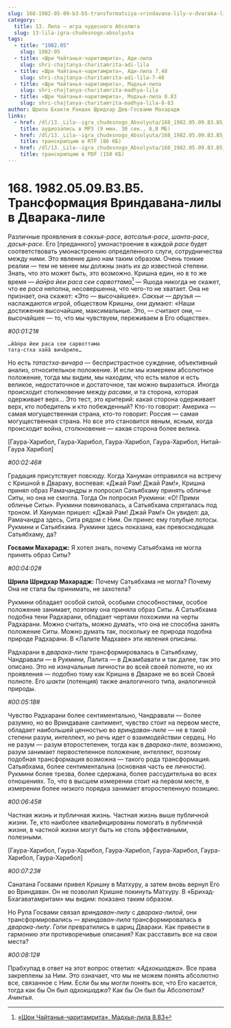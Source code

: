 ```yaml
---
slug: 168-1982-05-09-b3-b5-transformatsiya-vrindavana-lily-v-dvaraka-lile
category:
  title: 13. Лила — игра чудесного Абсолюта
  slug: 13-lila-igra-chudesnogo-absolyuta
tags:
  - title: "1982.05"
    slug: 1982-05
  - title: «Шри Чайтанья-чаритамрита», Ади-лила
    slug: shri-chajtanya-charitamrita-adi-lila
  - title: «Шри Чайтанья-чаритамрита», Ади-лила 7.48
    slug: shri-chajtanya-charitamrita-adi-lila-7-48
  - title: «Шри Чайтанья-чаритамрита», Мадхья-лила
    slug: shri-chajtanya-charitamrita-madhya-lila
  - title: «Шри Чайтанья-чаритамрита», Мадхья-лила 8.83
    slug: shri-chajtanya-charitamrita-madhya-lila-8-83
author: Шрила Бхакти Ракшак Шридхар Дев-Госвами Махарадж
links:
  - href: /dl/13._Lila--igra_chudesnogo_Absolyuta/168_1982.05.09.B3.B5_SridharMj_Transformacija_Vrindavana_lily_v_Dvaraka-lile.mp3
    title: аудиозапись в MP3 (9 мин. 30 сек., 8,8 МБ)
  - href: /dl/13._Lila--igra_chudesnogo_Absolyuta/168_1982.05.09.B3.B5_SridharMj_Transformacija_Vrindavana_lily_v_Dvaraka-lile.rtf
    title: транскрипцию в RTF (86 КБ)
  - href: /dl/13._Lila--igra_chudesnogo_Absolyuta/168_1982.05.09.B3.B5_SridharMj_Transformacija_Vrindavana_lily_v_Dvaraka-lile.pdf
    title: транскрипцию в PDF (150 КБ)
---
```


# 168. 1982.05.09.B3.B5. Трансформация Вриндавана-лилы в Дварака-лиле

Различные проявления в *сакхья-расе*, *ватсалья-расе*, *шанта-расе*, *дасья-расе*. Его [преданного] умонастроение в каждой *расе* будет соответствовать умонастроению определенного слуги, сотрудничества между ними. Это явление дано нам таким образом. Очень тонкие реалии — тем не менее мы должны знать их до известной степени. Знать, что это может быть, это возможно. Кришна един, но в то же время — *йа̄н̇ра йеи раса сеи сарвоттама*[^_ftn1] — Яшода никогда не скажет, что ее *раса* неполна, несовершенна, что чего-то не хватает. Она не признает, она скажет: «Это — высочайшее». *Сакхьи* — друзья — наслаждаются игрой, обществом Кришны, они думают: «Наши достижения высочайшие, максимальные. Это, — считают они, — высочайшее — то, что мы чувствуем, переживаем в Его обществе».

*#00:01:21#*

    …йа̄н̇ра йеи раса сеи сарвоттама
    тат̣а-стха хан̃а̄ вича̄риле…

Но есть *татастха-вичара* — беспристрастное суждение, объективный анализ, относительное положение. И если мы измеряем абсолютное положение, тогда мы видим, мы находим, что есть малое и есть великое, недостаточное и достаточное, так можно выразиться. Иногда происходит столкновение между *расами*, и та сторона, которая одерживает верх… Это тест, это критерий: какая сторона одерживает верх, кто победитель и кто побежденный? Кто-то говорит: Америка — самая могущественная страна, кто-то говорит: Россия — самая могущественная страна. Но все это становится явным, ясным, когда происходит война, столкновение — какая сторона более велика.

[Гаура-Харибол, Гаура-Харибол, Гаура-Харибол, Гаура-Харибол, Нитай-Гаура Харибол]

*#00:02:46#*

Градация присутствует повсюду. Когда Хануман отправился на встречу с Кришной в Двараку, воспевая: «Джай Рам! Джай Рам!», Кришна принял образ Рамачандры и попросил Сатьябхаму принять обличье Ситы, но она не смогла. Тогда Он попросил Рукмини: «О! Прими обличье Ситы». Рукмини повиновалась, а Сатьябхама спряталась под троном. И Хануман пришел: «Джай Рам! Джай Рам!» Он увидел: да, Рамачандра здесь, Сита рядом с Ним. Он принес ему голубые лотосы. Рукмини и Сатьябхама. Рукмини здесь показана, как превосходящая Сатьябхаму, да?

**Госвами Махарадж:** Я хотел знать, почему Сатьябхама не могла принять образ Ситы?

*#00:04:02#*

**Шрила Шридхар Махарадж:** Почему Сатьябхама не могла? Почему Она не стала бы принимать, не захотела?

Рукмини обладает особой силой, особыми способностями, особое положение занимает, поэтому она приняла образ Ситы. А Сатьябхама подобна тени Радхарани, обладает чертами похожими на черты Радхарани. Можно считать, можно думать, что она не способна занять положение Ситы. Можно думать так, поскольку ее природа подобна природе Радхарани. В «Лалите Мадхаве» эти явления описаны.

Радхарани в *дварака-лиле* трансформировалась в Сатьябхаму, Чандравали — в Рукмини, Лалита — в Джамбавати и так далее, так это описано. Это не изначальные личности во всей своей полноте, но их проявления — подобно тому как Кришна в Двараке не во всей Своей полноте. Его *шакти* (потенция) также аналогичного типа, аналогичной природы.

*#00:05:18#*

Чувство Радхарани более сентиментально, Чандравали — более разумно, но во Вриндаване сантимент, чувство стоит на первом месте, обладает наибольшей ценностью во *вриндаван-лиле* — не в такой степени разум, интеллект, но речь идет о взаимодействии сердец. Но не разум — разум второстепенен, тогда как в *дварака-лиле*, возможно, разум занимает первостепенное положение, интеллект, поэтому подобная трансформация возможна — такого рода трансформация. Сатьябхама, более сентиментальна (основная часть ее личности). Рукмини более трезва, более сдержана, более рассудительна во всех отношениях. То, что в высшем измерении стоит на первом месте, в измерении более низкого порядка занимает второстепенную позицию.

*#00:06:45#*

Частная жизнь и публичная жизнь. Частная жизнь выше публичной жизни. Те, кто наиболее квалифицированы помогать в публичной жизни, в частной жизни могут быть не столь эффективными, полезными.

[Гаура-Харибол, Гаура-Харибол, Гаура-Харибол, Гаура-Харибол, Гаура-Харибол, Гаура-Харибол]

*#00:07:23#*

Санатана Госвами привел Кришну в Матхуру, а затем вновь вернул Его во Вриндаван. Он не позволил Кришне покинуть Матхуру. В «Брихад-Бхагаватамритам» мы видим: показано таким образом.

Но Рупа Госвами связал *вриндаван-лилу* с *дварака-лилой*, они трансформировались — *вриндаван-лила* трансформировалась в *дварака-лилу*. *Гопи* превратились в цариц Двараки. Как привести в гармонию эти противоречивые описания? Как расставить все на свои места?

*#00:08:12#*

Прабхупад в ответ на этот вопрос ответил: «*Адхокшаджа*». Все права закреплены за Ним. Это означает, что мы не можем понять абсолютно все, связанное с Ним. Если бы мы могли понять все, что Его касается, тогда как бы Он был *адхокшаджа*? Как бы Он был бы Абсолютом? *Ачинтья*.



[^_ftn1]: [«Шри Чайтанья-чаритамрита», Мадхья-лила 8.83](../notes/shri-chajtanya-charitamrita-madhya-lila/shri-chajtanya-charitamrita-madhya-lila-8-83.md)
